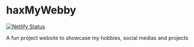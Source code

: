 # haxMyWebby

[![Netlify Status](https://api.netlify.com/api/v1/badges/4e9b3760-e6e6-4cb5-a065-4ec4acb76f03/deploy-status)](https://app.netlify.com/sites/bravish-loopglitch/deploys)

A fun project website to showcase my hobbies, social medias and projects
